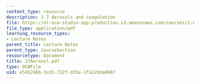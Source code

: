 ```yaml
---
content_type: resource
description: 2.7 Aerosols and coagulation
file: https://ol-ocw-studio-app-production.s3.amazonaws.com/courses/1-63-advanced-fluid-dynamics-of-the-environment-fall-2002/e545246b3cd1722fd35a1fa12bda8987_27Aerosol.pdf
file_type: application/pdf
learning_resource_types:
- Lecture Notes
parent_title: Lecture Notes
parent_type: CourseSection
resourcetype: Document
title: 27Aerosol.pdf
type: OCWFile
uid: e545246b-3cd1-722f-d35a-1fa12bda8987
---
```

